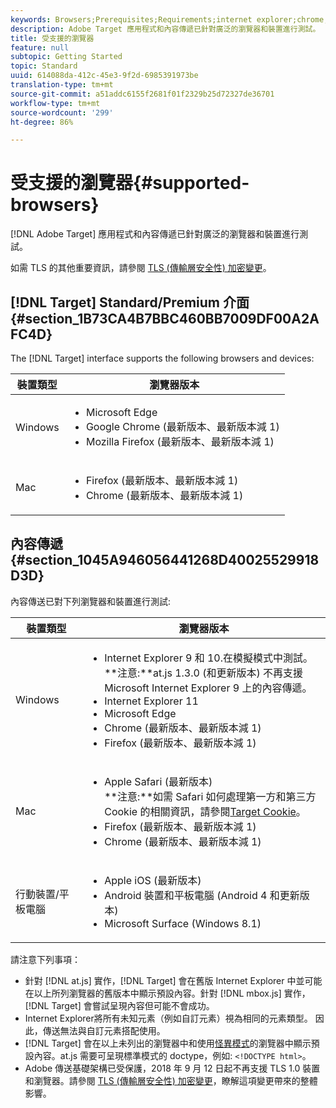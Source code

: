 ```yaml
---
keywords: Browsers;Prerequisites;Requirements;internet explorer;chrome;firefox;safari;android;surface
description: Adobe Target 應用程式和內容傳遞已針對廣泛的瀏覽器和裝置進行測試。
title: 受支援的瀏覽器
feature: null
subtopic: Getting Started
topic: Standard
uuid: 614088da-412c-45e3-9f2d-6985391973be
translation-type: tm+mt
source-git-commit: a51addc6155f2681f01f2329b25d72327de36701
workflow-type: tm+mt
source-wordcount: '299'
ht-degree: 86%

---
```



# 受支援的瀏覽器{#supported-browsers}

[!DNL Adobe Target] 應用程式和內容傳遞已針對廣泛的瀏覽器和裝置進行測試。

如需 TLS 的其他重要資訊，請參閱 [TLS (傳輸層安全性) 加密變更](../../c-implementing-target/c-considerations-before-you-implement-target/tls-transport-layer-security-encryption.md#concept_CC1001E9D3AE4BABAF90B8311B0A6451)。

## [!DNL Target] Standard/Premium 介面 {#section_1B73CA4B7BBC460BB7009DF00A2AFC4D}

The [!DNL Target] interface supports the following browsers and devices:

| 裝置類型 | 瀏覽器版本 |
|--- |--- |
| Windows | <ul><li>Microsoft Edge</li><li>Google Chrome (最新版本、最新版本減 1)</li><li>Mozilla Firefox (最新版本、最新版本減 1)</li></ul> |
| Mac | <ul><li>Firefox (最新版本、最新版本減 1)</li><li>Chrome (最新版本、最新版本減 1)</li></ul> |

## 內容傳遞 {#section_1045A946056441268D40025529918D3D}

內容傳送已對下列瀏覽器和裝置進行測試:

| 裝置類型 | 瀏覽器版本 |
|--- |--- |
| Windows | <ul><li>Internet Explorer 9 和 10.在模擬模式中測試。<br>**注意:**at.js 1.3.0 (和更新版本) 不再支援 Microsoft Internet Explorer 9 上的內容傳遞。</li><li>Internet Explorer 11</li><li>Microsoft Edge</li><li>Chrome (最新版本、最新版本減 1)</li><li>Firefox (最新版本、最新版本減 1)</li></ul> |
| Mac | <ul><li>Apple Safari (最新版本)<br>**注意:**如需 Safari 如何處理第一方和第三方 Cookie 的相關資訊，請參閱[Target Cookie](/help/c-implementing-target/c-implementing-target-for-client-side-web/t-mbox-download/cookie-behavior.md)。</li><li>Firefox (最新版本、最新版本減 1)</li><li>Chrome (最新版本、最新版本減 1)</li></ul> |
| 行動裝置/平板電腦 | <ul><li>Apple iOS (最新版本)</li><li>Android 裝置和平板電腦 (Android 4 和更新版本)</li><li>Microsoft Surface (Windows 8.1)</li></ul> |

請注意下列事項：

* 針對 [!DNL at.js] 實作，[!DNL Target] 會在舊版 Internet Explorer 中並可能在以上所列瀏覽器的舊版本中顯示預設內容。針對 [!DNL mbox.js] 實作，[!DNL Target] 會嘗試呈現內容但可能不會成功。
* Internet Explorer將所有未知元素（例如自訂元素）視為相同的元素類型。 因此，傳送無法與自訂元素搭配使用。
* [!DNL Target] 會在以上未列出的瀏覽器中和使用[怪異模式](https://en.wikipedia.org/wiki/Quirks_mode)的瀏覽器中顯示預設內容。at.js 需要可呈現標準模式的 doctype，例如: `<!DOCTYPE html>`。
* Adobe 傳送基礎架構已受保護，2018 年 9 月 12 日起不再支援 TLS 1.0 裝置和瀏覽器。請參閱 [TLS (傳輸層安全性) 加密變更](../../c-implementing-target/c-considerations-before-you-implement-target/tls-transport-layer-security-encryption.md#concept_CC1001E9D3AE4BABAF90B8311B0A6451)，瞭解這項變更帶來的整體影響。
